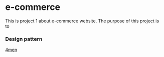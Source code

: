 # e-commerce
This is project 1 about e-commerce website. The purpose of this project is to
### Design pattern
[4men](https://4men.com.vn/)
